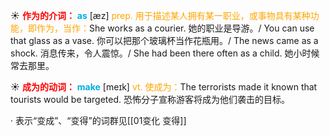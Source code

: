 ☀ <font color="red">**作为的介词：**</font>
<font color="sky blue">**as**</font> [æz] 
<font color="orange">prep. 用于描述某人拥有某一职业，或事物具有某种功能，即作为，当作：</font>She works as a courier. 她的职业是导游。/ You can use that glass as a vase. 你可以把那个玻璃杯当作花瓶用。/ The news came as a shock. 消息传来，令人震惊。/ She had been there often as a child. 她小时候常去那里。

☀ <font color="red">**成为的动词：**</font>
<font color="sky blue">**make**</font> [meɪk] 
<font color="orange">vt. 使成为：</font>The terrorists made it known that tourists would be targeted. 恐怖分子宣称游客将成为他们袭击的目标。

· 表示“变成”、“变得”的词群见[[01变化 变得]]
